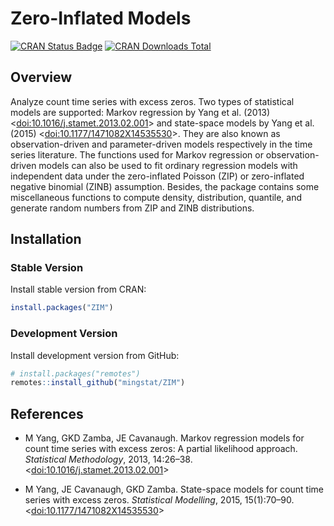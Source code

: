# Zero-Inflated Models

[![CRAN Status Badge](http://www.r-pkg.org/badges/version/ZIM)](https://cran.r-project.org/package=ZIM)
[![CRAN Downloads Total](https://cranlogs.r-pkg.org/badges/grand-total/ZIM)](https://cran.r-project.org/package=ZIM)

## Overview

Analyze count time series with excess zeros. Two types of statistical models are supported: Markov regression by Yang et al. (2013) <[doi:10.1016/j.stamet.2013.02.001](https://doi.org/10.1016/j.stamet.2013.02.001)> and state-space models by Yang et al. (2015) <[doi:10.1177/1471082X14535530](https://doi.org/10.1177/1471082X14535530)>. They are also known as observation-driven and parameter-driven models respectively in the time series literature. The functions used for Markov regression or observation-driven models can also be used to fit ordinary regression models with independent data under the zero-inflated Poisson (ZIP) or zero-inflated negative binomial (ZINB) assumption. Besides, the package contains some miscellaneous functions to compute density, distribution, quantile, and generate random numbers from ZIP and ZINB distributions.

## Installation

### Stable Version

Install stable version from CRAN:

```r
install.packages("ZIM")
```

### Development Version

Install development version from GitHub:

```r
# install.packages("remotes")
remotes::install_github("mingstat/ZIM")
```

## References

- M Yang, GKD Zamba, JE Cavanaugh. Markov regression models for count time series with excess zeros: A partial likelihood approach. _Statistical Methodology_, 2013, 14:26–38.  <[doi:10.1016/j.stamet.2013.02.001](https://doi.org/10.1016/j.stamet.2013.02.001)> 

- M Yang, JE Cavanaugh, GKD Zamba. State-space models for count time series with excess zeros. _Statistical Modelling_, 2015, 15(1):70–90. <[doi:10.1177/1471082X14535530](https://doi.org/10.1177/1471082X14535530)>

